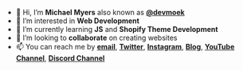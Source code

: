 - 👋 Hi, I’m **Michael Myers** also known as [**@devmoek**](https://twitter.com/devmoek)
- 👀 I’m interested in **Web Development**
- 🌱 I’m currently learning **JS** and **Shopify Theme Development**
- 💞️ I’m looking to **collaborate** on creating websites 
- 📫 You can reach me by **[email](mailto:moek@devmoek.com)**, **[Twitter](https://twiter.com/devmoek)**, **[Instagram](https://instagram.com/devmoek)**, **[Blog](https://blog.devmoek.com)**, **[YouTube Channel](https://www.youtube.com/channel/UCJ7a90E4ZflmScpRxfyyeCw)**, **[Discord Channel](https://discord.gg/qyDVEa2J)** 

<!---
devmoek/devmoek is a ✨ special ✨ repository because its `README.md` (this file) appears on your GitHub profile.
You can click the Preview link to take a look at your changes.
--->
